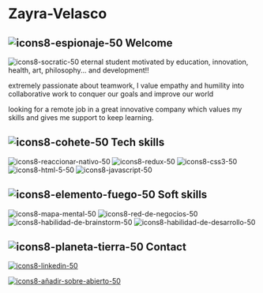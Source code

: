 # Zayra-Velasco

## ![icons8-espionaje-50](https://user-images.githubusercontent.com/95602965/179907807-81498728-6c63-4c65-b7d8-ea653f5a8e6d.png) Welcome

![icons8-socratic-50](https://user-images.githubusercontent.com/95602965/179907805-d27d51e8-4033-4058-acc5-4e2d67feb093.png) eternal student motivated by education, innovation, health, art, philosophy... and development!!

extremely passionate about teamwork, I value empathy and humility into collaborative work to conquer our goals and improve our world

looking for a remote job in a great innovative company which values my skills and gives me support to keep learning. 

## ![icons8-cohete-50](https://user-images.githubusercontent.com/95602965/179907813-69915eae-794d-40ba-93c6-70e8030cf229.png) Tech skills
![icons8-reaccionar-nativo-50](https://user-images.githubusercontent.com/95602965/179907798-524e4fa2-9565-4085-84fd-a469f4b083f9.png)
![icons8-redux-50](https://user-images.githubusercontent.com/95602965/179907804-6d7d6589-44a5-43a5-83a4-176bae8a3f91.png)
![icons8-css3-50](https://user-images.githubusercontent.com/95602965/179907816-7f6097fd-12b7-47fe-87d6-711dbfe37962.png)
![icons8-html-5-50](https://user-images.githubusercontent.com/95602965/179907827-31b01873-d7cf-49f6-81e3-fc8f58b97d1e.png)
![icons8-javascript-50](https://user-images.githubusercontent.com/95602965/179907830-72666799-bab3-4a29-9f80-f8b7723b33b1.png)

## ![icons8-elemento-fuego-50](https://user-images.githubusercontent.com/95602965/179907808-788cea29-2b56-4747-ab72-2289a9cd07f7.png) Soft skills
  ![icons8-mapa-mental-50](https://user-images.githubusercontent.com/95602965/179907795-9a463a51-7ddd-4766-922d-4cb29070114c.png)
![icons8-red-de-negocios-50](https://user-images.githubusercontent.com/95602965/179907801-0e17cf20-587a-418d-858e-09bba18798fa.png)
![icons8-habilidad-de-brainstorm-50](https://user-images.githubusercontent.com/95602965/179907821-9b883123-7623-4d0b-aa74-25d04f1eb7c9.png)
![icons8-habilidad-de-desarrollo-50](https://user-images.githubusercontent.com/95602965/179907823-5f6d9665-ec9f-40e2-9202-464637fc3f33.png)
  
## ![icons8-planeta-tierra-50](https://user-images.githubusercontent.com/95602965/179907814-82db9782-1a09-4077-9a94-2761610016f0.png) Contact
<a
                href="https://www.linkedin.com/in/zayra-velasco-5bb934141"
                target="_blank"
                rel="noopener noreferrer">
               ![icons8-linkedin-50](https://user-images.githubusercontent.com/95602965/179907790-2f31401f-535c-48b1-91e8-e7a097d94b56.png) </a>
              
  <a
                href="mailto:zayra.contacto@gmail.com"
                target="_blank"
                rel="noopener noreferrer">![icons8-añadir-sobre-abierto-50](https://user-images.githubusercontent.com/95602965/179907815-7efc05c4-51b3-485d-8cfe-4dc5f5e33ed3.png)</a>
  
